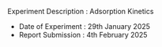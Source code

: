 Experiment Description : Adsorption Kinetics </br>

- Date of Experiment : 29th January 2025
- Report Submission : 4th February 2025
